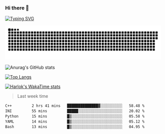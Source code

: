 ### Hi there 👋

<!--
**wray-le/wray-lee* is a ✨ _special_ ✨ repository because its `README.md` (this file) appears on your GitHub profile.

Here are some ideas to get you started:

- 🔭 I’m currently working on ...
- 🌱 I’m currently learning ...
- 👯 I’m looking to collaborate on ...
- 🤔 I’m looking for help with ...
- 💬 Ask me about ...
- 📫 How to reach me: ...
- 😄 Pronouns: ...
- ⚡ Fun fact: ...
-->
[![Typing SVG](https://readme-typing-svg.herokuapp.com?color=91BEF0&vCenter=true&lines=This+is+Wray's+profile;A+noob+developer)](https://git.io/typing-svg)

<p align="center"><a href=#><img src="image/contributions.svg"></a></p>  

![Anurag's GitHub stats](https://github-readme-stats.vercel.app/api?username=wray-lee&show_icons=true&theme=tokyonight)


[![Top Langs](https://github-readme-stats.vercel.app/api/top-langs/?username=wray-lee&exclude_repo=wray-lee.github.io,wray-lee&layout=donut)](https://github.com/anuraghazra/github-readme-stats)


[![Harlok's WakaTime stats](https://github-readme-stats.vercel.app/api/wakatime?username=wray)](https://github.com/anuraghazra/github-readme-stats)

> Last week time

<!--START_SECTION:waka-->

```txt
C++         2 hrs 41 mins   ██████████████▓░░░░░░░░░░   58.48 %
INI         55 mins         █████░░░░░░░░░░░░░░░░░░░░   20.02 %
Python      15 mins         █▒░░░░░░░░░░░░░░░░░░░░░░░   05.58 %
YAML        14 mins         █▒░░░░░░░░░░░░░░░░░░░░░░░   05.12 %
Bash        13 mins         █▒░░░░░░░░░░░░░░░░░░░░░░░   04.95 %
```

<!--END_SECTION:waka-->
